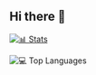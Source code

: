 ## Hi there 👋

[![📊 Stats](https://github-readme-stats.vercel.app/api?username=AymenCity)](https://github.com/AymenCity/github-readme-stats)

![💻 Top Languages](https://github-readme-stats.vercel.app/api/top-langs/?username=AymenCity&layout=compact)
